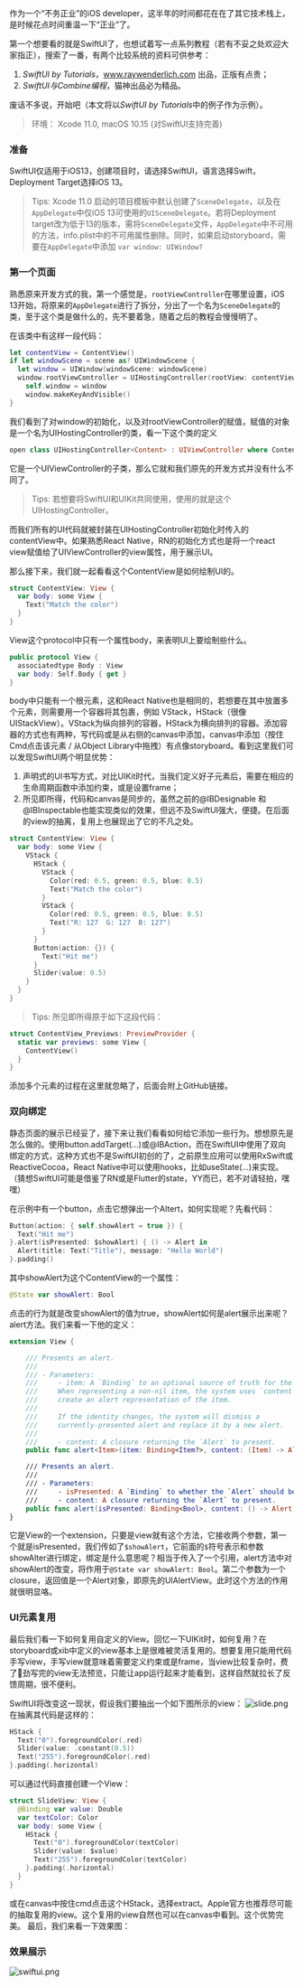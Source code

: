 作为一个“不务正业”的iOS developer，这半年的时间都花在在了其它技术栈上，是时候花点时间重温一下“正业”了。

第一个想要看的就是SwiftUI了，也想试着写一点系列教程（若有不妥之处欢迎大家指正），搜索了一番，有两个比较系统的资料可供参考：
1. *SwiftUI by Tutorials*，www.raywenderlich.com 出品，正版有点贵；
2. *SwiftUI与Combine编程*，猫神出品必为精品。

废话不多说，开始吧（本文将以*SwiftUI by Tutorials*中的例子作为示例）。

>环境： Xcode 11.0,  macOS 10.15 (对SwiftUI支持完善)

### 准备
SwiftUI仅适用于iOS13，创建项目时，请选择SwiftUI，语言选择Swift，Deployment Target选择iOS 13。
> Tips: Xcode 11.0 启动的项目模板中默认创建了`SceneDelegate`，以及在`AppDelegate`中仅iOS 13可使用的`UISceneDelegate`。若将Deployment target改为低于13的版本，需将`SceneDelegate`文件，`AppDelegate`中不可用的方法，info.plist中的不可用属性删除。同时，如果启动storyboard，需要在`AppDelegate`中添加 `var window: UIWindow?`

### 第一个页面
熟悉原来开发方式的我，第一个感觉是，`rootViewController`在哪里设置，iOS 13开始，将原来的`AppDelegate`进行了拆分，分出了一个名为`SceneDelegate`的类，至于这个类是做什么的，先不要着急，随着之后的教程会慢慢明了。

在该类中有这样一段代码：
```swift
let contentView = ContentView()
if let windowScene = scene as? UIWindowScene {
  let window = UIWindow(windowScene: windowScene)
  window.rootViewController = UIHostingController(rootView: contentView)
    self.window = window
    window.makeKeyAndVisible()
}
```
我们看到了对window的初始化，以及对rootViewController的赋值，赋值的对象是一个名为UIHostingController的类，看一下这个类的定义
```swift
open class UIHostingController<Content> : UIViewController where Content : View {...}
```
它是一个UIViewController的子类，那么它就和我们原先的开发方式并没有什么不同了。
> Tips: 若想要将SwiftUI和UIKit共同使用，使用的就是这个UIHostingController。

而我们所有的UI代码就被封装在UIHostingController初始化时传入的contentView中。如果熟悉React Native，RN的初始化方式也是将一个react view赋值给了UIViewController的view属性，用于展示UI。

那么接下来，我们就一起看看这个ContentView是如何绘制UI的。
```swift
struct ContentView: View {
  var body: some View {
    Text("Match the color")
  }
}
```
View这个protocol中只有一个属性body，来表明UI上要绘制些什么。
```swift
public protocol View {
  associatedtype Body : View
  var body: Self.Body { get }
}
```
body中只能有一个根元素，这和React Native也是相同的，若想要在其中放置多个元素，则需要用一个容器将其包裹，例如 VStack，HStack（很像UIStackView）。VStack为纵向排列的容器，HStack为横向排列的容器。添加容器的方式也有两种，写代码或是从右侧的canvas中添加，canvas中添加（按住Cmd点击该元素 / 从Object Library中拖拽）有点像storyboard。看到这里我们可以发现SwiftUI两个明显优势：
1. 声明式的UI书写方式，对比UIKit时代，当我们定义好子元素后，需要在相应的生命周期函数中添加约束，或是设置frame；
2. 所见即所得，代码和canvas是同步的，虽然之前的@IBDesignable 和 @IBInspectable也能实现类似的效果，但远不及SwiftUI强大，便捷。在后面的view的抽离，复用上也展现出了它的不凡之处。
```swift
struct ContentView: View {
  var body: some View {
    VStack {
      HStack {
        VStack {
          Color(red: 0.5, green: 0.5, blue: 0.5)
          Text("Match the color")
        }
        VStack {
          Color(red: 0.5, green: 0.5, blue: 0.5)
          Text("R: 127  G: 127  B: 127")
        }
      }
      Button(action: {}) {
        Text("Hit me")
      }
      Slider(value: 0.5)
    }
  }
}
```
> Tips: 所见即所得原于如下这段代码：
```swift
struct ContentView_Previews: PreviewProvider {
  static var previews: some View {
    ContentView()
  }
}
```
添加多个元素的过程在这里就忽略了，后面会附上GitHub链接。

### 双向绑定
静态页面的展示已经妥了，接下来让我们看看如何给它添加一些行为。想想原先是怎么做的。使用button.addTarget(...)或@IBAction，而在SwiftUI中使用了双向绑定的方式，这种方式也不是SwiftUI初创的了，之前原生应用可以使用RxSwift或ReactiveCocoa，React Native中可以使用hooks，比如useState(...)来实现。（猜想SwiftUI可能是借鉴了RN或是Flutter的state，YY而已，若不对请轻拍，嘿嘿）

在示例中有一个button，点击它想弹出一个Altert，如何实现呢？先看代码：
```swift
Button(action: { self.showAlert = true }) {
  Text("Hit me")
}.alert(isPresented: $showAlert) { () -> Alert in
  Alert(title: Text("Title"), message: "Hello World")
}.padding()
```
其中showAlert为这个ContentView的一个属性：
```swift
@State var showAlert: Bool
```
点击的行为就是改变showAlert的值为true，showAlert如何是alert展示出来呢？alert方法。我们来看一下他的定义：
```swift
extension View {

    /// Presents an alert.
    ///
    /// - Parameters:
    ///     - item: A `Binding` to an optional source of truth for the `Alert`.
    ///     When representing a non-nil item, the system uses `content` to
    ///     create an alert representation of the item.
    ///
    ///     If the identity changes, the system will dismiss a
    ///     currently-presented alert and replace it by a new alert.
    ///
    ///     - content: A closure returning the `Alert` to present.
    public func alert<Item>(item: Binding<Item?>, content: (Item) -> Alert) -> some View where Item : Identifiable

    /// Presents an alert.
    ///
    /// - Parameters:
    ///     - isPresented: A `Binding` to whether the `Alert` should be shown.
    ///     - content: A closure returning the `Alert` to present.
    public func alert(isPresented: Binding<Bool>, content: () -> Alert) -> some View
}
```
它是View的一个extension，只要是view就有这个方法，它接收两个参数，第一个就是isPresented，我们传如了`$showAlert`，它前面的`$`符号表示和参数showAlter进行绑定，绑定是什么意思呢？相当于传入了一个引用，alert方法中对showAlert的改变，将作用于`@State var showAlert: Bool`。第二个参数为一个closure，返回值是一个Alert对象，即原先的UIAlertView。此时这个方法的作用就很明显咯。

### UI元素复用

最后我们看一下如何复用自定义的View。回忆一下UIKit时，如何复用？在storyboard或xib中定义的view基本上是很难被灵活复用的。想要复用只能用代码手写view，手写view就意味着需要定义约束或是frame，当view比较复杂时，费了🐂劲写完的view无法预览，只能让app运行起来才能看到，这样自然就拉长了反馈周期，很不便利。

SwiftUI将改变这一现状，假设我们要抽出一个如下图所示的view：
![slide.png](https://upload-images.jianshu.io/upload_images/19765376-d05c3976198c851f.png?imageMogr2/auto-orient/strip%7CimageView2/2/w/400)
在抽离其代码是这样的：
```swift
HStack {
  Text("0").foregroundColor(.red)
  Slider(value: .constant(0.5))
  Text("255").foregroundColor(.red)
}.padding(.horizontal)
```
可以通过代码直接创建一个View：
```swift
struct SlideView: View {
  @Binding var value: Double
  var textColor: Color
  var body: some View {
    HStack {
      Text("0").foregroundColor(textColor)
      Slider(value: $value)
      Text("255").foregroundColor(textColor)
    }.padding(.horizontal)
  }
}
```
或在canvas中按住cmd点击这个HStack，选择extract。Apple官方也推荐尽可能的抽取复用的view。这个复用的view自然也可以在canvas中看到。这个优势完美。
最后，我们来看一下效果图：

### 效果展示
![swiftui.png](https://upload-images.jianshu.io/upload_images/19765376-808accd22942bdfd.png?imageMogr2/auto-orient/strip%7CimageView2/2/w/640)
